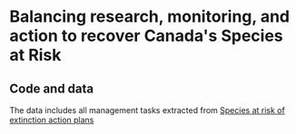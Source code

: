
# Balancing research, monitoring, and action to recover Canada's Species at Risk

## Code and data
 
The data includes all management tasks extracted from [Species at risk of extinction action plans](https://species-registry.canada.ca/index-en.html#/species?sortBy=commonNameSort&sortDirection=asc&pageSize=10)